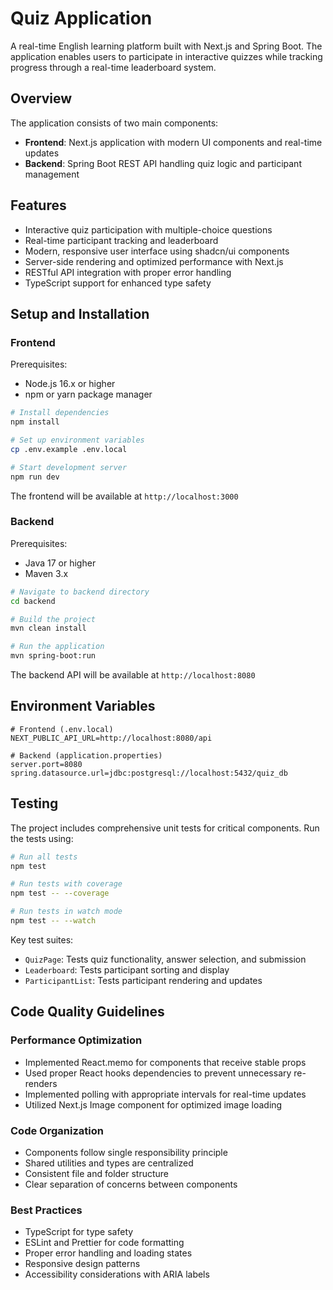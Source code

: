 # Quiz Application

A real-time English learning platform built with Next.js and Spring Boot. The application enables users to participate in interactive quizzes while tracking progress through a real-time leaderboard system.

## Overview

The application consists of two main components:

- **Frontend**: Next.js application with modern UI components and real-time updates
- **Backend**: Spring Boot REST API handling quiz logic and participant management

## Features

- Interactive quiz participation with multiple-choice questions
- Real-time participant tracking and leaderboard
- Modern, responsive user interface using shadcn/ui components
- Server-side rendering and optimized performance with Next.js
- RESTful API integration with proper error handling
- TypeScript support for enhanced type safety

## Setup and Installation

### Frontend

Prerequisites:
- Node.js 16.x or higher
- npm or yarn package manager

```bash
# Install dependencies
npm install

# Set up environment variables
cp .env.example .env.local

# Start development server
npm run dev
```

The frontend will be available at `http://localhost:3000`

### Backend

Prerequisites:
- Java 17 or higher
- Maven 3.x

```bash
# Navigate to backend directory
cd backend

# Build the project
mvn clean install

# Run the application
mvn spring-boot:run
```

The backend API will be available at `http://localhost:8080`

## Environment Variables

```env
# Frontend (.env.local)
NEXT_PUBLIC_API_URL=http://localhost:8080/api

# Backend (application.properties)
server.port=8080
spring.datasource.url=jdbc:postgresql://localhost:5432/quiz_db
```

## Testing

The project includes comprehensive unit tests for critical components. Run the tests using:

```bash
# Run all tests
npm test

# Run tests with coverage
npm test -- --coverage

# Run tests in watch mode
npm test -- --watch
```

Key test suites:
- `QuizPage`: Tests quiz functionality, answer selection, and submission
- `Leaderboard`: Tests participant sorting and display
- `ParticipantList`: Tests participant rendering and updates

## Code Quality Guidelines

### Performance Optimization
- Implemented React.memo for components that receive stable props
- Used proper React hooks dependencies to prevent unnecessary re-renders
- Implemented polling with appropriate intervals for real-time updates
- Utilized Next.js Image component for optimized image loading

### Code Organization
- Components follow single responsibility principle
- Shared utilities and types are centralized
- Consistent file and folder structure
- Clear separation of concerns between components

### Best Practices
- TypeScript for type safety
- ESLint and Prettier for code formatting
- Proper error handling and loading states
- Responsive design patterns
- Accessibility considerations with ARIA labels
